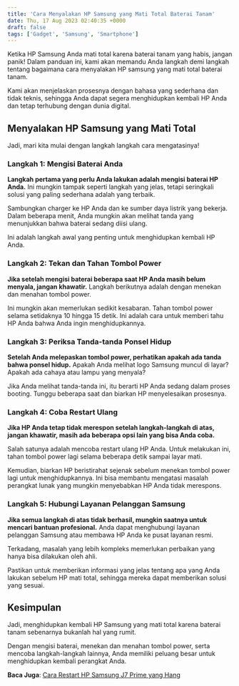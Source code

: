 ```yaml
---
title: 'Cara Menyalakan HP Samsung yang Mati Total Baterai Tanam'
date: Thu, 17 Aug 2023 02:40:35 +0000
draft: false
tags: ['Gadget', 'Samsung', 'Smartphone']
---
```


Ketika HP Samsung Anda mati total karena baterai tanam yang habis, jangan panik! Dalam panduan ini, kami akan memandu Anda langkah demi langkah tentang bagaimana cara menyalakan HP samsung yang mati total baterai tanam.

Kami akan menjelaskan prosesnya dengan bahasa yang sederhana dan tidak teknis, sehingga Anda dapat segera menghidupkan kembali HP Anda dan tetap terhubung dengan dunia digital.

Menyalakan HP Samsung yang Mati Total
-------------------------------------

Jadi, mari kita mulai dengan langkah langkah cara mengatasinya!

### Langkah 1: Mengisi Baterai Anda

**Langkah pertama yang perlu Anda lakukan adalah mengisi baterai HP Anda.** Ini mungkin tampak seperti langkah yang jelas, tetapi seringkali solusi yang paling sederhana adalah yang terbaik.

Sambungkan charger ke HP Anda dan ke sumber daya listrik yang bekerja. Dalam beberapa menit, Anda mungkin akan melihat tanda yang menunjukkan bahwa baterai sedang diisi ulang.

Ini adalah langkah awal yang penting untuk menghidupkan kembali HP Anda.

### Langkah 2: Tekan dan Tahan Tombol Power

**Jika setelah mengisi baterai beberapa saat HP Anda masih belum menyala, jangan khawatir.** Langkah berikutnya adalah dengan menekan dan menahan tombol power.

Ini mungkin akan memerlukan sedikit kesabaran. Tahan tombol power selama setidaknya 10 hingga 15 detik. Ini adalah cara untuk memberi tahu HP Anda bahwa Anda ingin menghidupkannya.

### Langkah 3: Periksa Tanda-tanda Ponsel Hidup

**Setelah Anda melepaskan tombol power, perhatikan apakah ada tanda bahwa ponsel hidup.** Apakah Anda melihat logo Samsung muncul di layar? Apakah ada cahaya atau lampu yang menyala?

Jika Anda melihat tanda-tanda ini, itu berarti HP Anda sedang dalam proses booting. Tunggu beberapa saat dan biarkan HP menyelesaikan prosesnya.

### Langkah 4: Coba Restart Ulang

**Jika HP Anda tetap tidak merespon setelah langkah-langkah di atas, jangan khawatir, masih ada beberapa opsi lain yang bisa Anda coba.**

Salah satunya adalah mencoba restart ulang HP Anda. Untuk melakukan ini, tahan tombol power lagi selama beberapa detik sampai layar mati.

Kemudian, biarkan HP beristirahat sejenak sebelum menekan tombol power lagi untuk menghidupkannya. Ini bisa membantu mengatasi masalah perangkat lunak yang mungkin menyebabkan HP Anda tidak merespons.

### Langkah 5: Hubungi Layanan Pelanggan Samsung

**Jika semua langkah di atas tidak berhasil, mungkin saatnya untuk mencari bantuan profesional.** Anda dapat menghubungi layanan pelanggan Samsung atau membawa HP Anda ke pusat layanan resmi.

Terkadang, masalah yang lebih kompleks memerlukan perbaikan yang hanya bisa dilakukan oleh ahli.

Pastikan untuk memberikan informasi yang jelas tentang apa yang Anda lakukan sebelum HP mati total, sehingga mereka dapat memberikan solusi yang sesuai.

Kesimpulan
----------

Jadi, menghidupkan kembali HP Samsung yang mati total karena baterai tanam sebenarnya bukanlah hal yang rumit.

Dengan mengisi baterai, menekan dan menahan tombol power, serta mencoba langkah-langkah lainnya, Anda memiliki peluang besar untuk menghidupkan kembali perangkat Anda.

**Baca Juga**: [Cara Restart HP Samsung J7 Prime yang Hang](https://blog.ajiekusumadhany.com/cara-restart-hp-samsung-j7-prime-yang-hang/)